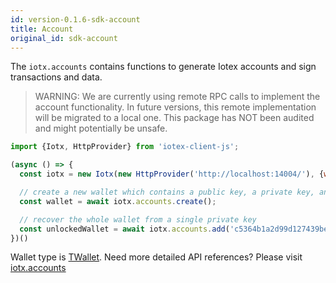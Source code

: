```yaml
---
id: version-0.1.6-sdk-account
title: Account
original_id: sdk-account
---
```


The `iotx.accounts` contains functions to generate Iotex accounts and sign transactions and data.

> WARNING: We are currently using remote RPC calls to implement the account functionality. In future versions,
> this remote implementation will be migrated to a local one. This package has NOT been audited and might potentially be unsafe.

```js
import {Iotx, HttpProvider} from 'iotex-client-js';

(async () => {
  const iotx = new Iotx(new HttpProvider('http://localhost:14004/'), {walletProvider: new HttpProvider('http://localhost:4004/api/wallet-core/')});

  // create a new wallet which contains a public key, a private key, and a raw address.
  const wallet = await iotx.accounts.create();

  // recover the whole wallet from a single private key
  const unlockedWallet = await iotx.accounts.add('c5364b1a2d99d127439be22edfd657889981e9ba4d6d18fe8eca489d48485371efcb2400');
})()
```

Wallet type is [TWallet](https://docs.iotex.io/docs/iotex-client-js#twallet). Need more detailed API references? Please visit [iotx.accounts](/docs/iotex-client-js#accounts)
